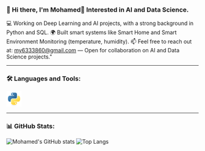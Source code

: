 ### 👋 Hi there, I'm Mohamed🎯 Interested in AI and Data Science.
💻 Working on Deep Learning and AI projects, with a strong background in Python and SQL.
🌍 Built smart systems like Smart Home and Smart Environment Monitoring (temperature, humidity).
📫 Feel free to reach out at: my6333860@gmail.com — Open for collaboration on AI and Data Science projects."

---

### 🛠️ Languages and Tools:
<p align="left">
  <img src="https://raw.githubusercontent.com/devicons/devicon/master/icons/python/python-original.svg" alt="python" width="40" height="40"/>

  <!-- ضيف باقي الأدوات اللي انت شغال بيها -->
</p>

---

### 📊 GitHub Stats:

![Mohamed's GitHub stats](https://github-readme-stats.vercel.app/api?username=YourUsernameHere&show_icons=true&theme=tokyonight)
![Top Langs](https://github-readme-stats.vercel.app/api/top-langs/?username=YourUsernameHere&layout=compact&theme=tokyonight)

<!--
**yasserjr17/yasserjr17** is a ✨ _special_ ✨ repository because its `README.md` (this file) appears on your GitHub profile.

Here are some ideas to get you started:

- 🔭 I’m currently working on ...
- 🌱 I’m currently learning ...
- 👯 I’m looking to collaborate on ...
- 🤔 I’m looking for help with ...
- 💬 Ask me about ...
- 📫 How to reach me: ...
- 😄 Pronouns: ...
- ⚡ Fun fact: ...
-->
